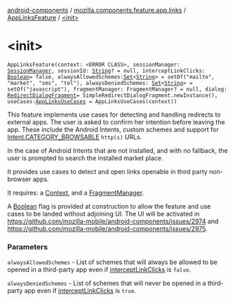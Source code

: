 [android-components](../../index.md) / [mozilla.components.feature.app.links](../index.md) / [AppLinksFeature](index.md) / [&lt;init&gt;](./-init-.md)

# &lt;init&gt;

`AppLinksFeature(context: <ERROR CLASS>, sessionManager: `[`SessionManager`](../../mozilla.components.browser.session/-session-manager/index.md)`, sessionId: `[`String`](https://kotlinlang.org/api/latest/jvm/stdlib/kotlin/-string/index.html)`? = null, interceptLinkClicks: `[`Boolean`](https://kotlinlang.org/api/latest/jvm/stdlib/kotlin/-boolean/index.html)` = false, alwaysAllowedSchemes: `[`Set`](https://kotlinlang.org/api/latest/jvm/stdlib/kotlin.collections/-set/index.html)`<`[`String`](https://kotlinlang.org/api/latest/jvm/stdlib/kotlin/-string/index.html)`> = setOf("mailto", "market", "sms", "tel"), alwaysDeniedSchemes: `[`Set`](https://kotlinlang.org/api/latest/jvm/stdlib/kotlin.collections/-set/index.html)`<`[`String`](https://kotlinlang.org/api/latest/jvm/stdlib/kotlin/-string/index.html)`> = setOf("javascript"), fragmentManager: FragmentManager? = null, dialog: `[`RedirectDialogFragment`](../-redirect-dialog-fragment/index.md)` = SimpleRedirectDialogFragment.newInstance(), useCases: `[`AppLinksUseCases`](../-app-links-use-cases/index.md)` = AppLinksUseCases(context))`

This feature implements use cases for detecting and handling redirects to external apps. The user
is asked to confirm her intention before leaving the app. These include the Android Intents,
custom schemes and support for [Intent.CATEGORY_BROWSABLE](#) `http(s)` URLs.

In the case of Android Intents that are not installed, and with no fallback, the user is prompted
to search the installed market place.

It provides use cases to detect and open links openable in third party non-browser apps.

It requires: a [Context](#), and a [FragmentManager](#).

A [Boolean](https://kotlinlang.org/api/latest/jvm/stdlib/kotlin/-boolean/index.html) flag is provided at construction to allow the feature and use cases to be landed without
adjoining UI. The UI will be activated in https://github.com/mozilla-mobile/android-components/issues/2974
and https://github.com/mozilla-mobile/android-components/issues/2975.

### Parameters

`alwaysAllowedSchemes` - List of schemes that will always be allowed to be opened in a third-party
app even if [interceptLinkClicks](#) is `false`.

`alwaysDeniedSchemes` - List of schemes that will never be opened in a third-party app even if
[interceptLinkClicks](#) is `true`.